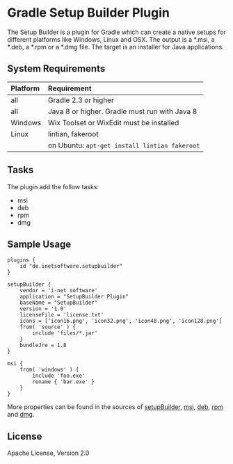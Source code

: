 Gradle Setup Builder Plugin
====

The Setup Builder is a plugin for Gradle which can create a native setups for different platforms like Windows, Linux and OSX. The output is a *.msi, a *.deb, a *.rpm or a *.dmg file. The target is an installer for Java applications.

System Requirements
----
| Platform  | Requirement                                   |
| :---------| :-------------------------------------------- |
| all       | Gradle 2.3 or higher                          |
| all       | Java 8 or higher. Gradle must run with Java 8 |
| Windows   | Wix Toolset or WixEdit must be installed      |
| Linux     | lintian, fakeroot                             |
|           | on Ubuntu: `apt-get install lintian fakeroot` |

Tasks
----
The plugin add the follow tasks:
* msi
* deb
* rpm
* dmg

Sample Usage
----
    plugins {
        id "de.inetsoftware.setupbuilder"
    }
    
    setupBuilder {
        vendor = 'i-net software'
        application = "SetupBuilder Plugin"
        baseName = "SetupBuilder"
        version = '1.0'
        licenseFile = 'license.txt'
        icons = ['icon16.png', 'icon32.png', 'icon48.png', 'icon128.png']
        from( 'source' ) {
            include 'files/*.jar'
        }
        bundleJre = 1.8
    }
    
    msi {
        from( 'windows' ) {
            include 'foo.exe'
            rename { 'bar.exe' }
        }
    }

More properties can be found in the sources of [setupBuilder][setupBuilder], [msi][msi], [deb][deb], [rpm][rpm] and [dmg][dmg].

License
----
Apache License, Version 2.0

[setupBuilder]: https://github.com/i-net-software/SetupBuilder/blob/master/src/com/inet/gradle/setup/SetupBuilder.java
[msi]: https://github.com/i-net-software/SetupBuilder/blob/master/src/com/inet/gradle/setup/msi/Msi.java
[deb]: https://github.com/i-net-software/SetupBuilder/blob/master/src/com/inet/gradle/setup/deb/Deb.java
[rpm]: https://github.com/i-net-software/SetupBuilder/blob/master/src/com/inet/gradle/setup/rpm/Rpm.java
[dmg]: https://github.com/i-net-software/SetupBuilder/blob/master/src/com/inet/gradle/setup/dmg/Dmg.java
